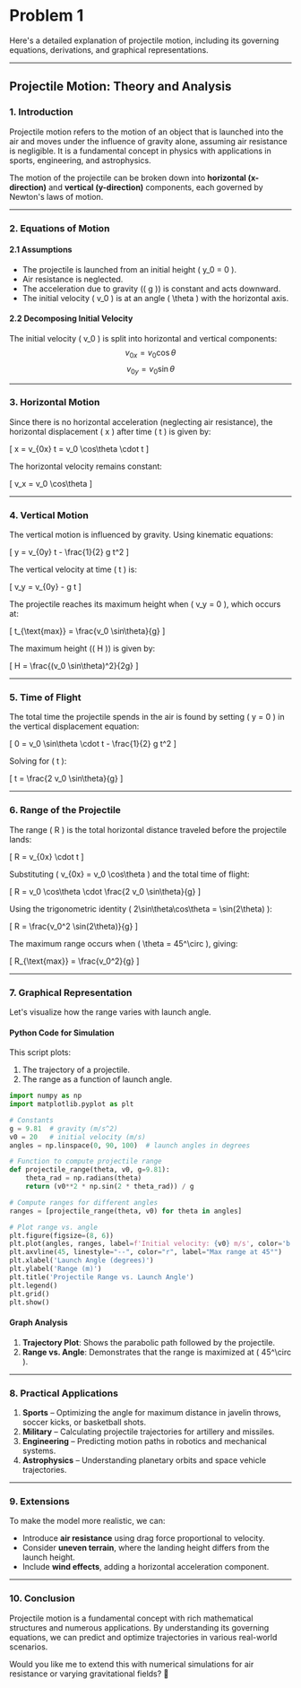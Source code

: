 # Problem 1

Here's a detailed explanation of projectile motion, including its governing equations, derivations, and graphical representations.

---

## **Projectile Motion: Theory and Analysis**

### **1. Introduction**
Projectile motion refers to the motion of an object that is launched into the air and moves under the influence of gravity alone, assuming air resistance is negligible. It is a fundamental concept in physics with applications in sports, engineering, and astrophysics.

The motion of the projectile can be broken down into **horizontal (x-direction)** and **vertical (y-direction)** components, each governed by Newton's laws of motion.

---

### **2. Equations of Motion**
#### **2.1 Assumptions**
- The projectile is launched from an initial height \( y_0 = 0 \).
- Air resistance is neglected.
- The acceleration due to gravity (\( g \)) is constant and acts downward.
- The initial velocity \( v_0 \) is at an angle \( \theta \) with the horizontal axis.

#### **2.2 Decomposing Initial Velocity**
The initial velocity \( v_0 \) is split into horizontal and vertical components:
$$
v_{0x} = v_0 \cos\theta
$$
$$
v_{0y} = v_0 \sin\theta
$$

---

### **3. Horizontal Motion**
Since there is no horizontal acceleration (neglecting air resistance), the horizontal displacement \( x \) after time \( t \) is given by:

\[
x = v_{0x} t = v_0 \cos\theta \cdot t
\]

The horizontal velocity remains constant:

\[
v_x = v_0 \cos\theta
\]

---

### **4. Vertical Motion**
The vertical motion is influenced by gravity. Using kinematic equations:

\[
y = v_{0y} t - \frac{1}{2} g t^2
\]

The vertical velocity at time \( t \) is:

\[
v_y = v_{0y} - g t
\]

The projectile reaches its maximum height when \( v_y = 0 \), which occurs at:

\[
t_{\text{max}} = \frac{v_0 \sin\theta}{g}
\]

The maximum height (\( H \)) is given by:

\[
H = \frac{(v_0 \sin\theta)^2}{2g}
\]

---

### **5. Time of Flight**
The total time the projectile spends in the air is found by setting \( y = 0 \) in the vertical displacement equation:

\[
0 = v_0 \sin\theta \cdot t - \frac{1}{2} g t^2
\]

Solving for \( t \):

\[
t = \frac{2 v_0 \sin\theta}{g}
\]

---

### **6. Range of the Projectile**
The range \( R \) is the total horizontal distance traveled before the projectile lands:

\[
R = v_{0x} \cdot t
\]

Substituting \( v_{0x} = v_0 \cos\theta \) and the total time of flight:

\[
R = v_0 \cos\theta \cdot \frac{2 v_0 \sin\theta}{g}
\]

Using the trigonometric identity \( 2\sin\theta\cos\theta = \sin(2\theta) \):

\[
R = \frac{v_0^2 \sin(2\theta)}{g}
\]

The maximum range occurs when \( \theta = 45^\circ \), giving:

\[
R_{\text{max}} = \frac{v_0^2}{g}
\]

---

### **7. Graphical Representation**
Let's visualize how the range varies with launch angle.

#### **Python Code for Simulation**
This script plots:
1. The trajectory of a projectile.
2. The range as a function of launch angle.

```python
import numpy as np
import matplotlib.pyplot as plt

# Constants
g = 9.81  # gravity (m/s^2)
v0 = 20   # initial velocity (m/s)
angles = np.linspace(0, 90, 100)  # launch angles in degrees

# Function to compute projectile range
def projectile_range(theta, v0, g=9.81):
    theta_rad = np.radians(theta)
    return (v0**2 * np.sin(2 * theta_rad)) / g

# Compute ranges for different angles
ranges = [projectile_range(theta, v0) for theta in angles]

# Plot range vs. angle
plt.figure(figsize=(8, 6))
plt.plot(angles, ranges, label=f'Initial velocity: {v0} m/s', color='b')
plt.axvline(45, linestyle="--", color="r", label="Max range at 45°")
plt.xlabel('Launch Angle (degrees)')
plt.ylabel('Range (m)')
plt.title('Projectile Range vs. Launch Angle')
plt.legend()
plt.grid()
plt.show()
```

#### **Graph Analysis**
1. **Trajectory Plot**: Shows the parabolic path followed by the projectile.
2. **Range vs. Angle**: Demonstrates that the range is maximized at \( 45^\circ \).

---

### **8. Practical Applications**
1. **Sports** – Optimizing the angle for maximum distance in javelin throws, soccer kicks, or basketball shots.
2. **Military** – Calculating projectile trajectories for artillery and missiles.
3. **Engineering** – Predicting motion paths in robotics and mechanical systems.
4. **Astrophysics** – Understanding planetary orbits and space vehicle trajectories.

---

### **9. Extensions**
To make the model more realistic, we can:
- Introduce **air resistance** using drag force proportional to velocity.
- Consider **uneven terrain**, where the landing height differs from the launch height.
- Include **wind effects**, adding a horizontal acceleration component.

---

### **10. Conclusion**
Projectile motion is a fundamental concept with rich mathematical structures and numerous applications. By understanding its governing equations, we can predict and optimize trajectories in various real-world scenarios.

Would you like me to extend this with numerical simulations for air resistance or varying gravitational fields? 🚀